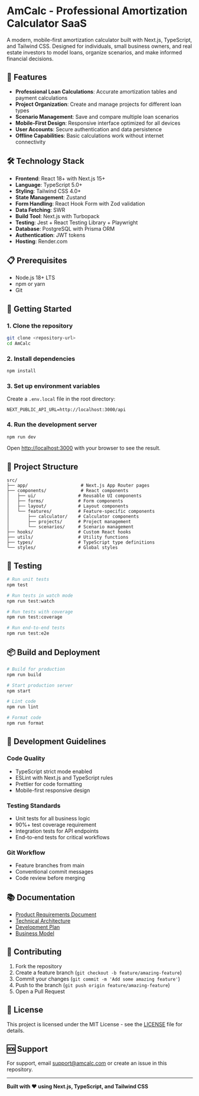 # AmCalc - Professional Amortization Calculator SaaS

A modern, mobile-first amortization calculator built with Next.js, TypeScript, and Tailwind CSS. Designed for individuals, small business owners, and real estate investors to model loans, organize scenarios, and make informed financial decisions.

## 🚀 Features

- **Professional Loan Calculations**: Accurate amortization tables and payment calculations
- **Project Organization**: Create and manage projects for different loan types
- **Scenario Management**: Save and compare multiple loan scenarios
- **Mobile-First Design**: Responsive interface optimized for all devices
- **User Accounts**: Secure authentication and data persistence
- **Offline Capabilities**: Basic calculations work without internet connectivity

## 🛠️ Technology Stack

- **Frontend**: React 18+ with Next.js 15+
- **Language**: TypeScript 5.0+
- **Styling**: Tailwind CSS 4.0+
- **State Management**: Zustand
- **Form Handling**: React Hook Form with Zod validation
- **Data Fetching**: SWR
- **Build Tool**: Next.js with Turbopack
- **Testing**: Jest + React Testing Library + Playwright
- **Database**: PostgreSQL with Prisma ORM
- **Authentication**: JWT tokens
- **Hosting**: Render.com

## 📋 Prerequisites

- Node.js 18+ LTS
- npm or yarn
- Git

## 🚀 Getting Started

### 1. Clone the repository

```bash
git clone <repository-url>
cd AmCalc
```

### 2. Install dependencies

```bash
npm install
```

### 3. Set up environment variables

Create a `.env.local` file in the root directory:

```env
NEXT_PUBLIC_API_URL=http://localhost:3000/api
```

### 4. Run the development server

```bash
npm run dev
```

Open [http://localhost:3000](http://localhost:3000) with your browser to see the result.

## 📁 Project Structure

```
src/
├── app/                    # Next.js App Router pages
├── components/             # React components
│   ├── ui/                # Reusable UI components
│   ├── forms/             # Form components
│   ├── layout/            # Layout components
│   └── features/          # Feature-specific components
│       ├── calculator/    # Calculator components
│       ├── projects/      # Project management
│       └── scenarios/     # Scenario management
├── hooks/                 # Custom React hooks
├── utils/                 # Utility functions
├── types/                 # TypeScript type definitions
└── styles/                # Global styles
```

## 🧪 Testing

```bash
# Run unit tests
npm test

# Run tests in watch mode
npm run test:watch

# Run tests with coverage
npm run test:coverage

# Run end-to-end tests
npm run test:e2e
```

## 📦 Build and Deployment

```bash
# Build for production
npm run build

# Start production server
npm start

# Lint code
npm run lint

# Format code
npm run format
```

## 🎨 Development Guidelines

### Code Quality
- TypeScript strict mode enabled
- ESLint with Next.js and TypeScript rules
- Prettier for code formatting
- Mobile-first responsive design

### Testing Standards
- Unit tests for all business logic
- 90%+ test coverage requirement
- Integration tests for API endpoints
- End-to-end tests for critical workflows

### Git Workflow
- Feature branches from main
- Conventional commit messages
- Code review before merging

## 📚 Documentation

- [Product Requirements Document](./docs/prd/)
- [Technical Architecture](./docs/architecture/)
- [Development Plan](./docs/development-plan.md)
- [Business Model](./docs/business-model.md)

## 🤝 Contributing

1. Fork the repository
2. Create a feature branch (`git checkout -b feature/amazing-feature`)
3. Commit your changes (`git commit -m 'Add some amazing feature'`)
4. Push to the branch (`git push origin feature/amazing-feature`)
5. Open a Pull Request

## 📄 License

This project is licensed under the MIT License - see the [LICENSE](LICENSE) file for details.

## 🆘 Support

For support, email support@amcalc.com or create an issue in this repository.

---

**Built with ❤️ using Next.js, TypeScript, and Tailwind CSS**
